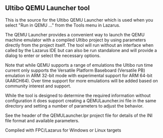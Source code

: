 ## Ultibo QEMU Launcher tool

This is the source for the Ultibo QEMU Launcher which is used when you select "Run in QEMU ..." from the Tools menu in Lazarus.

The QEMU Launcher provides a convenient way to launch the QEMU machine emulator with a compiled Ultibo project by using parameters directly from the project itself. The tool will run without an interface when called by the Lazarus IDE but can also be run standalone and will provide a dialog to enter or select the necessary options.

Note that while QEMU supports a range of emulations the Ultibo run time current only supports the Versatile Platform Baseboard (Versatile PB) emulation in ARM 32-bit mode with experimental support for ARM 64-bit (AARCH64). Over time support for more emulations will be added based on community interest and support.

While the tool is designed to determine the required information without configuration it does support creating a QEMULauncher.ini file in the same directory and setting a number of parameters to adjust the behavior.

See the header of the QEMULauncher.lpr project file for details of the INI file format and available parameters.


Compiled with FPC/Lazarus for Windows or Linux targets
